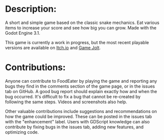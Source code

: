 ﻿# Description:

A short and simple game based on the classic snake mechanics. Eat various items to increase your score and see how big you can grow. Made with the Godot Engine 3.1.

This game is currently a work in progress, but the most recent playable versions are available on [Itch.io](https://plaincrown.itch.io/) and [Game Jolt](https://gamejolt.com/@PlainCrown/games).

# Contributions:

Anyone can contribute to FoodEater by playing the game and reporting any bugs they find in the comments section of the game page, or in the issues tab on GitHub. A good bug report should explain exactly how and when the bug occurred. It's difficult to fix a bug that cannot be re-created by following the same steps. Videos and screenshots also help.

Other valuable contributions include suggestions and recommendations on how the game could be improved. These can be posted in the issues tab with the "enhancement" label. Users with GDScript knowledge can also contribute by fixing bugs in the issues tab, adding new features, and optimizing code.
